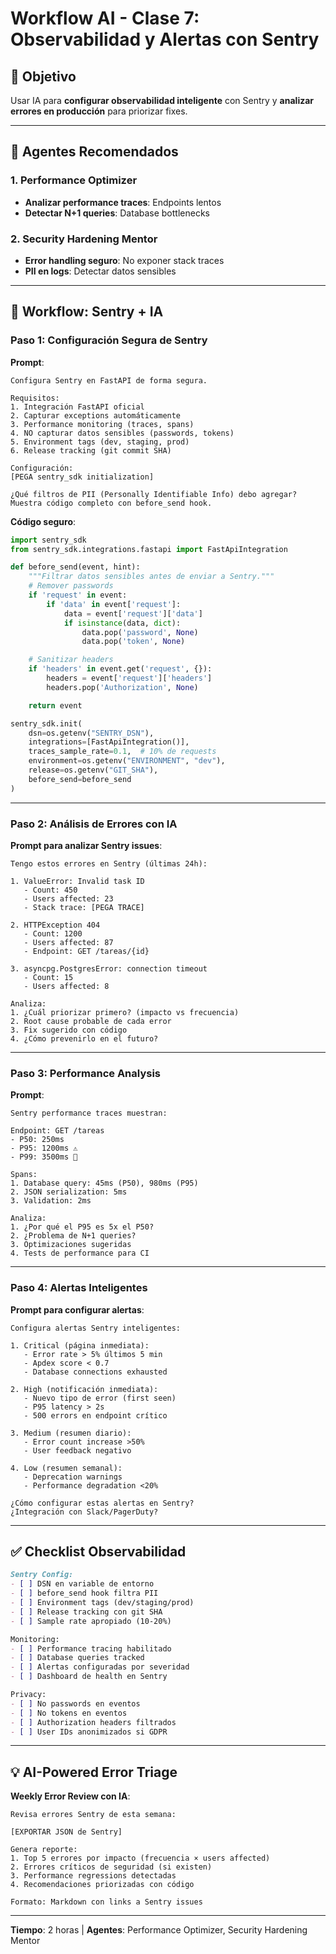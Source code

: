 # Workflow AI - Clase 7: Observabilidad y Alertas con Sentry

## 🎯 Objetivo

Usar IA para **configurar observabilidad inteligente** con Sentry y **analizar errores en producción** para priorizar fixes.

---

## 🤖 Agentes Recomendados

### 1. Performance Optimizer
- **Analizar performance traces**: Endpoints lentos
- **Detectar N+1 queries**: Database bottlenecks

### 2. Security Hardening Mentor
- **Error handling seguro**: No exponer stack traces
- **PII en logs**: Detectar datos sensibles

---

## 🚀 Workflow: Sentry + IA

### Paso 1: Configuración Segura de Sentry

**Prompt**:
```
Configura Sentry en FastAPI de forma segura.

Requisitos:
1. Integración FastAPI oficial
2. Capturar exceptions automáticamente
3. Performance monitoring (traces, spans)
4. NO capturar datos sensibles (passwords, tokens)
5. Environment tags (dev, staging, prod)
6. Release tracking (git commit SHA)

Configuración:
[PEGA sentry_sdk initialization]

¿Qué filtros de PII (Personally Identifiable Info) debo agregar?
Muestra código completo con before_send hook.
```

**Código seguro**:
```python
import sentry_sdk
from sentry_sdk.integrations.fastapi import FastApiIntegration

def before_send(event, hint):
    """Filtrar datos sensibles antes de enviar a Sentry."""
    # Remover passwords
    if 'request' in event:
        if 'data' in event['request']:
            data = event['request']['data']
            if isinstance(data, dict):
                data.pop('password', None)
                data.pop('token', None)

    # Sanitizar headers
    if 'headers' in event.get('request', {}):
        headers = event['request']['headers']
        headers.pop('Authorization', None)

    return event

sentry_sdk.init(
    dsn=os.getenv("SENTRY_DSN"),
    integrations=[FastApiIntegration()],
    traces_sample_rate=0.1,  # 10% de requests
    environment=os.getenv("ENVIRONMENT", "dev"),
    release=os.getenv("GIT_SHA"),
    before_send=before_send
)
```

---

### Paso 2: Análisis de Errores con IA

**Prompt para analizar Sentry issues**:
```
Tengo estos errores en Sentry (últimas 24h):

1. ValueError: Invalid task ID
   - Count: 450
   - Users affected: 23
   - Stack trace: [PEGA TRACE]

2. HTTPException 404
   - Count: 1200
   - Users affected: 87
   - Endpoint: GET /tareas/{id}

3. asyncpg.PostgresError: connection timeout
   - Count: 15
   - Users affected: 8

Analiza:
1. ¿Cuál priorizar primero? (impacto vs frecuencia)
2. Root cause probable de cada error
3. Fix sugerido con código
4. ¿Cómo prevenirlo en el futuro?
```

---

### Paso 3: Performance Analysis

**Prompt**:
```
Sentry performance traces muestran:

Endpoint: GET /tareas
- P50: 250ms
- P95: 1200ms ⚠️
- P99: 3500ms 🚨

Spans:
1. Database query: 45ms (P50), 980ms (P95)
2. JSON serialization: 5ms
3. Validation: 2ms

Analiza:
1. ¿Por qué el P95 es 5x el P50?
2. ¿Problema de N+1 queries?
3. Optimizaciones sugeridas
4. Tests de performance para CI
```

---

### Paso 4: Alertas Inteligentes

**Prompt para configurar alertas**:
```
Configura alertas Sentry inteligentes:

1. Critical (página inmediata):
   - Error rate > 5% últimos 5 min
   - Apdex score < 0.7
   - Database connections exhausted

2. High (notificación inmediata):
   - Nuevo tipo de error (first seen)
   - P95 latency > 2s
   - 500 errors en endpoint crítico

3. Medium (resumen diario):
   - Error count increase >50%
   - User feedback negativo

4. Low (resumen semanal):
   - Deprecation warnings
   - Performance degradation <20%

¿Cómo configurar estas alertas en Sentry?
¿Integración con Slack/PagerDuty?
```

---

## ✅ Checklist Observabilidad

```markdown
Sentry Config:
- [ ] DSN en variable de entorno
- [ ] before_send hook filtra PII
- [ ] Environment tags (dev/staging/prod)
- [ ] Release tracking con git SHA
- [ ] Sample rate apropiado (10-20%)

Monitoring:
- [ ] Performance tracing habilitado
- [ ] Database queries tracked
- [ ] Alertas configuradas por severidad
- [ ] Dashboard de health en Sentry

Privacy:
- [ ] No passwords en eventos
- [ ] No tokens en eventos
- [ ] Authorization headers filtrados
- [ ] User IDs anonimizados si GDPR
```

---

## 💡 AI-Powered Error Triage

**Weekly Error Review con IA**:

```
Revisa errores Sentry de esta semana:

[EXPORTAR JSON de Sentry]

Genera reporte:
1. Top 5 errores por impacto (frecuencia × users affected)
2. Errores críticos de seguridad (si existen)
3. Performance regressions detectadas
4. Recomendaciones priorizadas con código

Formato: Markdown con links a Sentry issues
```

---

**Tiempo**: 2 horas | **Agentes**: Performance Optimizer, Security Hardening Mentor
